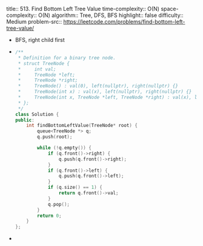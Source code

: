 title:: 513. Find Bottom Left Tree Value
time-complexity:: O(N)
space-complexity:: O(N)
algorithm:: Tree, DFS, BFS
highlight:: false
difficulty:: Medium
problem-src:: https://leetcode.com/problems/find-bottom-left-tree-value/

- BFS, right child first
- ```cpp
  /**
   * Definition for a binary tree node.
   * struct TreeNode {
   *     int val;
   *     TreeNode *left;
   *     TreeNode *right;
   *     TreeNode() : val(0), left(nullptr), right(nullptr) {}
   *     TreeNode(int x) : val(x), left(nullptr), right(nullptr) {}
   *     TreeNode(int x, TreeNode *left, TreeNode *right) : val(x), left(left), right(right) {}
   * };
   */
  class Solution {
  public:
      int findBottomLeftValue(TreeNode* root) {
          queue<TreeNode *> q;
          q.push(root);
  
          while (!q.empty()) {
              if (q.front()->right) {
                  q.push(q.front()->right);
              }
              if (q.front()->left) {
                  q.push(q.front()->left);
              }
              if (q.size() == 1) {
                  return q.front()->val;
              }
              q.pop();
          }
          return 0;
      }
  };
  ```
-